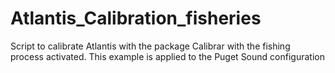 # Atlantis_Calibration_fisheries

Script to calibrate Atlantis with the package Calibrar with the fishing process activated.
This example is applied to the Puget Sound configuration